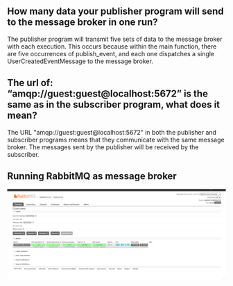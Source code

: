 ## How many data your publisher program will send to the message broker in one run? 
The publisher program will transmit five sets of data to the message broker with each execution. This occurs because within the main function, there are five occurrences of publish_event, and each one dispatches a single UserCreatedEventMessage to the message broker.

## The url of: “amqp://guest:guest@localhost:5672” is the same as in the subscriber program, what does it mean?
The URL "amqp://guest:guest@localhost:5672" in both the publisher and subscriber programs means that they communicate with the same message broker. The messages sent by the publisher will be received by the subscriber.

## Running RabbitMQ as message broker
![alt text](image.png)